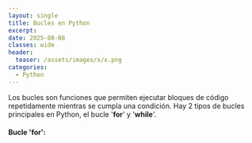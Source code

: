 ```yaml
---
layout: single
title: Bucles en Python
excerpt: 
date: 2025-08-08
classes: wide
header:
  teaser: /assets/images/x/x.png
categories:
  - Python
---
```


Los bucles son funciones que permiten ejecutar bloques de código repetidamente mientras se cumpla una condición. Hay 2 tipos de bucles principales en Python, el bucle '**for**' y '**while**'.

#### Bucle 'for': 
